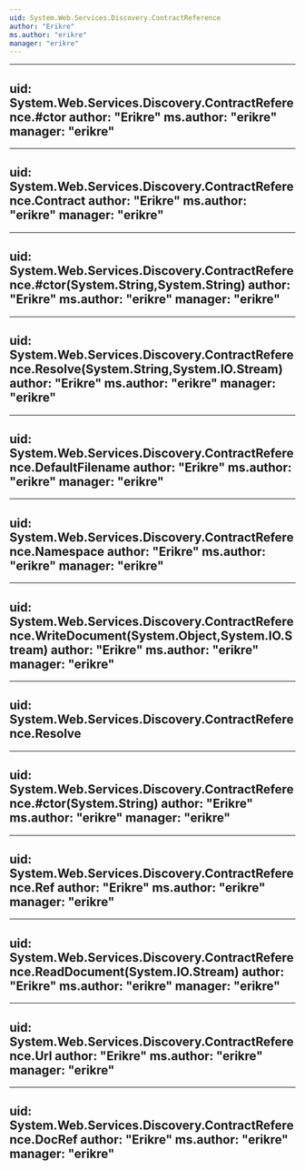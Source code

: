 ```yaml
---
uid: System.Web.Services.Discovery.ContractReference
author: "Erikre"
ms.author: "erikre"
manager: "erikre"
---
```


---
uid: System.Web.Services.Discovery.ContractReference.#ctor
author: "Erikre"
ms.author: "erikre"
manager: "erikre"
---

---
uid: System.Web.Services.Discovery.ContractReference.Contract
author: "Erikre"
ms.author: "erikre"
manager: "erikre"
---

---
uid: System.Web.Services.Discovery.ContractReference.#ctor(System.String,System.String)
author: "Erikre"
ms.author: "erikre"
manager: "erikre"
---

---
uid: System.Web.Services.Discovery.ContractReference.Resolve(System.String,System.IO.Stream)
author: "Erikre"
ms.author: "erikre"
manager: "erikre"
---

---
uid: System.Web.Services.Discovery.ContractReference.DefaultFilename
author: "Erikre"
ms.author: "erikre"
manager: "erikre"
---

---
uid: System.Web.Services.Discovery.ContractReference.Namespace
author: "Erikre"
ms.author: "erikre"
manager: "erikre"
---

---
uid: System.Web.Services.Discovery.ContractReference.WriteDocument(System.Object,System.IO.Stream)
author: "Erikre"
ms.author: "erikre"
manager: "erikre"
---

---
uid: System.Web.Services.Discovery.ContractReference.Resolve
---

---
uid: System.Web.Services.Discovery.ContractReference.#ctor(System.String)
author: "Erikre"
ms.author: "erikre"
manager: "erikre"
---

---
uid: System.Web.Services.Discovery.ContractReference.Ref
author: "Erikre"
ms.author: "erikre"
manager: "erikre"
---

---
uid: System.Web.Services.Discovery.ContractReference.ReadDocument(System.IO.Stream)
author: "Erikre"
ms.author: "erikre"
manager: "erikre"
---

---
uid: System.Web.Services.Discovery.ContractReference.Url
author: "Erikre"
ms.author: "erikre"
manager: "erikre"
---

---
uid: System.Web.Services.Discovery.ContractReference.DocRef
author: "Erikre"
ms.author: "erikre"
manager: "erikre"
---
